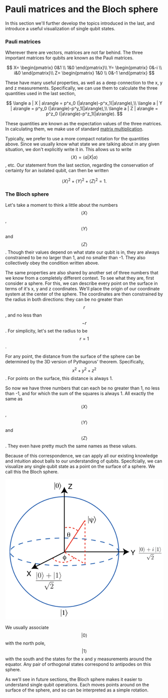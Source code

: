 # Pauli matrices and the Bloch sphere

In this section we'll further develop the topics introduced in the last, and introduce a useful visualization of single qubit states.

### Pauli matrices

Wherever there are vectors, matrices are not far behind. The three important matrices for qubits are known as the Pauli matrices.

$$
X= \begin{pmatrix} 0&1 \\ 1&0 \end{pmatrix}\\
Y= \begin{pmatrix} 0&-i \\ i&0 \end{pmatrix}\\
Z= \begin{pmatrix} 1&0 \\ 0&-1 \end{pmatrix}
$$

These have many useful properties, as well as a deep connection to the x, y and z measurements. Specifically, we can use them to calculate the three quantities used in the last section,

$$
\langle a | X | a\rangle = p^x_0 (|a\rangle)-p^x_1(|a\rangle),\\
\langle a | Y | a\rangle = p^y_0 (|a\rangle)-p^y_1(|a\rangle),\\
\langle a | Z | a\rangle = p^z_0 (|a\rangle)-p^z_1(|a\rangle).
$$

These quantities are known as the expectation values of the three matrices. In calculating them, we make use of standard [matrix multiplication](https://en.wikipedia.org/wiki/Matrix_multiplication#Definition).

Typically, we prefer to use a more compact notation for the quantities above. Since we usually know what state we are talking about in any given situation, we don't explicitly write it in. This allows us to write $$\langle X \rangle = \langle a|X|a \rangle$$, etc. Our statement from the last section, regarding the conservation of certainty for an isolated qubit, can then be written

$$
\langle X \rangle^2 + \langle Y \rangle^2 + \langle Z \rangle^2 = 1.
$$

### The Bloch sphere

Let's take a moment to think a little about the numbers $$\langle X \rangle$$,  $$\langle Y \rangle$$ and  $$\langle Z \rangle$$. Though their values depend on what state our qubit is in, they are always constrained to be no larger than 1, and no smaller than -1. They also collectively obey the condition written above.

The same properties are also shared by another set of three numbers that we know from a completely different context. To see what they are, first consider a sphere. For this, we can describe every point on the surface in terms of it's x, y and z coordinates. We'll place the origin of our coordinate system at the center of the sphere. The coordinates are then constrained by the radius in both directions: they can be no greater than $$r$$ , and no less than $$-r$$ . For simplicity, let's set the radius to be $$r=1$$.

For any point, the distance from the surface of the sphere can be determined by the 3D version of Pythagorus' theorem. Specifically, $$x^2 + y^2 + z^2$$. For points on the surface, this distance is always 1.

So now we have three numbers that can each be no greater than 1, no less than -1, and for which the sum of the squares is always 1. All exactly the same as $$\langle X \rangle$$,  $$\langle Y \rangle$$ and  $$\langle Z \rangle$$. They even have pretty much the same names as these values. 

Because of this correspondence, we can apply all our existing knowledge and intuition about balls to our understanding of qubits. Specifcially, we can visualize any single qubit state as a point on the surface of a sphere. We call this the Bloch sphere.

![](../.gitbook/assets/image.png)

We usually associate $$|0\rangle$$ with the north pole, $$|1\rangle$$ with the south and the states for the x and y measurements around the equator. Any pair of orthogonal states correspond to antipodes on this sphere.

As we'll see in future sections, the Bloch sphere makes it easier to understand single qubit operations. Each moves points around on the surface of the sphere, and so can be interpreted as a simple rotation.

